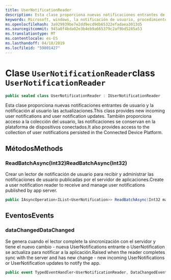 ```yaml
---
title: UserNotificationReader
description: Esta clase proporciona nuevas notificaciones entrantes de usuario y la notificación al usuario las actualizaciones. También proporciona acceso a la colección del usuario, las notificaciones se conservan en la plataforma de dispositivos conectados.
keywords: Microsoft, windows, la notificación de usuario, procedimientos de windows
ms.openlocfilehash: 3a929939be7e2dd9ecd9db65322efadaea3013d5
ms.sourcegitcommit: 945a0f4bda02e3b4eb9a665379c2af9bd5285a53
ms.translationtype: MT
ms.contentlocale: es-ES
ms.lasthandoff: 04/18/2019
ms.locfileid: "59801427"
---
```

# <a name="class-usernotificationreader"></a><span data-ttu-id="30051-105">Clase `UserNotificationReader`</span><span class="sxs-lookup"><span data-stu-id="30051-105">class `UserNotificationReader`</span></span>

```C#
public sealed class UserNotificationReader : IUserNotificationReader
```

<span data-ttu-id="30051-106">Esta clase proporciona nuevas notificaciones entrantes de usuario y la notificación al usuario las actualizaciones.</span><span class="sxs-lookup"><span data-stu-id="30051-106">This class provides new incoming user notifications and user notification updates.</span></span> <span data-ttu-id="30051-107">También proporciona acceso a la colección del usuario, las notificaciones se conservan en la plataforma de dispositivos conectados.</span><span class="sxs-lookup"><span data-stu-id="30051-107">It also provides access to the collection of user notifications persisted in the Connected Device Platform.</span></span>  

## <a name="methods"></a><span data-ttu-id="30051-108">Métodos</span><span class="sxs-lookup"><span data-stu-id="30051-108">Methods</span></span>

### <a name="readbatchasyncint32"></a><span data-ttu-id="30051-109">ReadBatchAsync(Int32)</span><span class="sxs-lookup"><span data-stu-id="30051-109">ReadBatchAsync(Int32)</span></span> 
<span data-ttu-id="30051-110">Crear un lector de notificación de usuario para recibir y administrar las notificaciones de usuario publicadas por el servidor de aplicaciones.</span><span class="sxs-lookup"><span data-stu-id="30051-110">Create a user notification reader to receive and manage user notifications published by app server.</span></span>
```C#
public IAsyncOperation<IList<UserNotification>> ReadBatchAsync(Int32 maxBatchSize)
```

## <a name="events"></a><span data-ttu-id="30051-111">Eventos</span><span class="sxs-lookup"><span data-stu-id="30051-111">Events</span></span>


### <a name="datachanged"></a><span data-ttu-id="30051-112">dataChanged</span><span class="sxs-lookup"><span data-stu-id="30051-112">DataChanged</span></span>
<span data-ttu-id="30051-113">Se genera cuando el lector complete la sincronización con el servidor y tiene el nuevo cambio - nueva UserNotifications entrante o UserNotification se actualiza para notificar a la aplicación.</span><span class="sxs-lookup"><span data-stu-id="30051-113">Raised when the reader completes sync with the server and has new change - new incoming UserNotifications or UserNotification updates to notify the app.</span></span> 

```C#
public event TypedEventHandler<UserNotificationReader, DataChangedEventArgs> DataChanged
```
